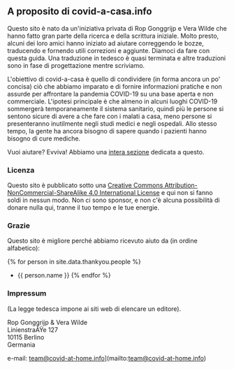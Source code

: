 ## A proposito di covid-a-casa.info

Questo sito è nato da un'iniziativa privata di Rop Gonggrijp e Vera Wilde che hanno fatto gran parte della ricerca e della scrittura iniziale. Molto presto, alcuni dei loro amici hanno iniziato ad aiutare correggendo le bozze, traducendo e fornendo utili correzioni e aggiunte. Diamoci da fare con questa guida. Una traduzione in tedesco è quasi terminata e altre traduzioni sono in fase di progettazione mentre scriviamo.

L'obiettivo di covid-a-casa è quello di condividere (in forma ancora un po' concisa) ciò che abbiamo imparato e di fornire informazioni pratiche e non assurde per affrontare la pandemia COVID-19 su una base aperta e non commerciale. L'ipotesi principale è che almeno in alcuni luoghi COVID-19 sommergerà temporaneamente il sistema sanitario, quindi più le persone si sentono sicure di avere a che fare con i malati a casa, meno persone si presenteranno inutilmente negli studi medici e negli ospedali. Allo stesso tempo, la gente ha ancora bisogno di sapere quando i pazienti hanno bisogno di cure mediche. 

Vuoi aiutare? Evviva! Abbiamo una [intera sezione](/aiuto) dedicata a questo.

### Licenza

Questo sito è pubblicato sotto una [Creative Commons Attribution-NonCommercial-ShareAlike 4.0 International License](http://creativecommons.org/licenses/by-nc-sa/4.0/) e qui non si fanno soldi in nessun modo. Non ci sono sponsor, e non c'è alcuna possibilità di donare nulla qui, tranne il tuo tempo e le tue energie.

### Grazie

Questo sito è migliore perché abbiamo ricevuto aiuto da (in ordine alfabetico):

{% for person in site.data.thankyou.people %}
* {{ person.name }}
{% endfor %}

### Impressum

(La legge tedesca impone ai siti web di elencare un editore).

Rop Gonggrijp & Vera Wilde<br>
LinienstraÃŸe 127<br>
10115 Berlino<br>
Germania

e-mail: team@covid-at-home.info](mailto:team@covid-at-home.info)
